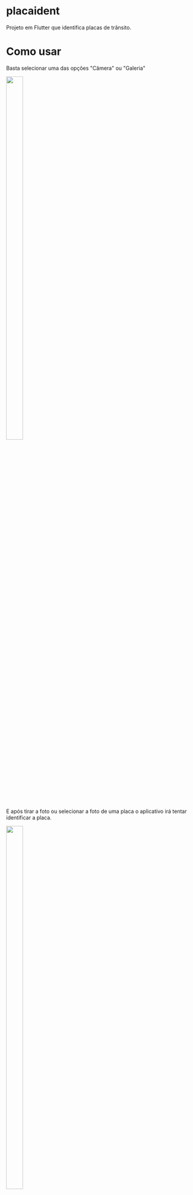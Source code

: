 # placaident

Projeto em Flutter que identifica placas de trânsito.

# Como usar
Basta selecionar uma das opções "Câmera" ou "Galeria"

<img src="https://user-images.githubusercontent.com/65728166/144726215-7531c273-26d4-4131-91ea-7cfeec0376e3.jpeg" width="30%" height="50%">

E após tirar a foto ou selecionar a foto de uma placa o aplicativo irá tentar identificar a placa.

<img src="https://user-images.githubusercontent.com/65728166/144726219-bfbb9dbd-e698-4808-8b25-4f76c7813955.jpeg" width="30%" height="50%">

